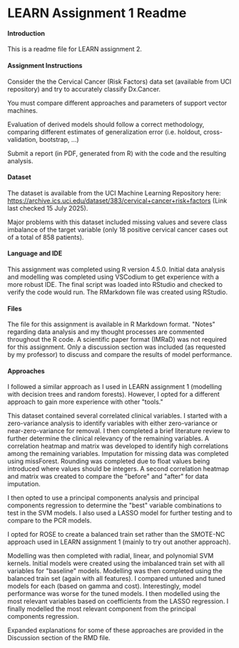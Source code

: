 # LEARN Assignment 1 Readme

#### Introduction
This is a readme file for LEARN assignment 2.


#### Assignment Instructions
Consider the the Cervical Cancer (Risk Factors) data set (available from UCI repository) and try to accurately classify Dx.Cancer.

You must compare different approaches and parameters of support vector machines.

Evaluation of derived models should follow a correct methodology, comparing different estimates of generalization error (i.e. holdout, cross-validation, bootstrap, ...)

Submit a report (in PDF, generated from R) with the code and the resulting analysis.


#### Dataset
The dataset is available from the UCI Machine Learning Repository here:
https://archive.ics.uci.edu/dataset/383/cervical+cancer+risk+factors
(Link last checked 15 July 2025).

Major problems with this dataset included missing values and severe class imbalance of the target variable (only 18 positive cervical cancer cases out of a total of 858 patients).


#### Language and IDE
This assignment was completed using R version 4.5.0. Initial data analysis and modelling was completed using VSCodium to get experience with a more robust IDE. The final script was loaded into RStudio and checked to verify the code would run. The RMarkdown file was created using RStudio.


#### Files
The file for this assignment is available in R Markdown format. "Notes" regarding data analysis and my thought processes are commented throughout the R code. A scientific paper format (IMRaD) was not required for this assignment. Only a discussion section was included (as requested by my professor) to discuss and compare the results of model performance.


#### Approaches
I followed a similar approach as I used in LEARN assignment 1 (modelling with decision trees and random forests). However, I opted for a different approach to gain more experience with other "tools." 

This dataset contained several correlated clinical variables. I started with a zero-variance analysis to identify variables with either zero-variance or near-zero-variance for removal. I then completed a brief literature review to further determine the clinical relevancy of the remaining variables. A correlation heatmap and matrix was developed to identify high correlations among the remaining variables. Imputation for missing data was completed using missForest. Rounding was completed due to float values being introduced where values should be integers. A second correlation heatmap and matrix was created to compare the "before" and "after" for data imputation.

I then opted to use a principal components analysis and principal components regression to determine the "best" variable combinations to test in the SVM models. I also used a LASSO model for further testing and to compare to the PCR models.

I opted for ROSE to create a balanced train set rather than the SMOTE-NC approach used in LEARN assignment 1 (mainly to try out another approach). 

Modelling was then completed with radial, linear, and polynomial SVM kernels. Initial models were created using the imbalanced train set with all variables for "baseline" models. Modelling was then completed using the balanced train set (again with all features). I compared untuned and tuned models for each (based on gamma and cost). Interestingly, model performance was worse for the tuned models. I then modelled using the most relevant variables based on coefficients from the LASSO regression. I finally modelled the most relevant component from the principal components regression. 

Expanded explanations for some of these approaches are provided in the Discussion section of the RMD file. 
